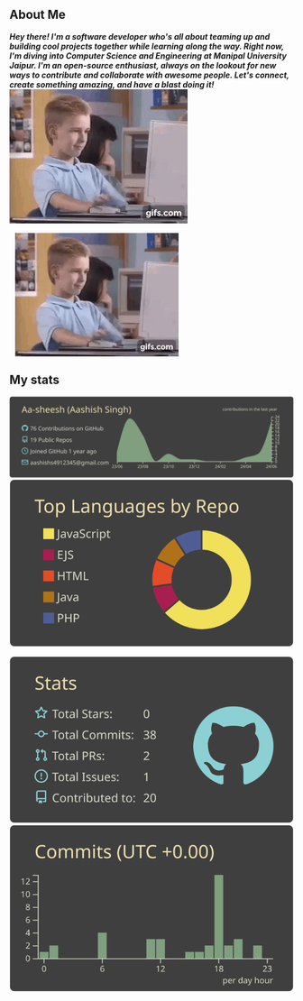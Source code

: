 ## About Me
***Hey there! I'm a software developer who's all about teaming up and building cool projects together while learning along the way. Right now, I'm diving into Computer Science and Engineering at Manipal University Jaipur. I'm an open-source enthusiast, always on the lookout for new ways to contribute and collaborate with awesome people. Let's connect, create something amazing, and have a blast doing it!*** <br/>
![Developer gif](./public/web-webdevelopper.gif)
<div class="image" style="display:flex; margin:10px; text-align:center;">
<img src="./public/web-webdevelopper.gif" title="Developer gif" width="60%"/>
</div>

## My stats
[![Profile Summary](https://raw.githubusercontent.com/Aa-sheesh/Aa-sheesh/master/profile-summary-card-output/zenburn/0-profile-details.svg)](https://github.com/vn7n24fzkq/github-profile-summary-cards)
[![Top languages using repos](https://raw.githubusercontent.com/Aa-sheesh/Aa-sheesh/master/profile-summary-card-output/zenburn/1-repos-per-language.svg)](https://github.com/vn7n24fzkq/github-profile-summary-cards) 
<!-- [![Top languages using commits](https://raw.githubusercontent.com/Aa-sheesh/Aa-sheesh/master/profile-summary-card-output/zenburn/2-most-commit-language.svg)](https://github.com/vn7n24fzkq/github-profile-summary-cards) -->
[![Stats](https://raw.githubusercontent.com/Aa-sheesh/Aa-sheesh/master/profile-summary-card-output/zenburn/3-stats.svg)](https://github.com/vn7n24fzkq/github-profile-summary-cards) 
[![Productive time](https://raw.githubusercontent.com/Aa-sheesh/Aa-sheesh/master/profile-summary-card-output/zenburn/4-productive-time.svg)](https://github.com/vn7n24fzkq/github-profile-summary-cards)
